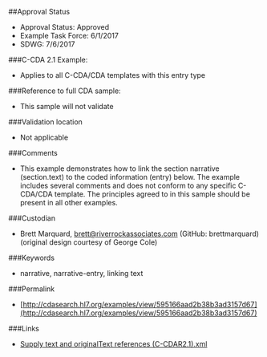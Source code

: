 ##Approval Status 

* Approval Status: Approved
* Example Task Force: 6/1/2017
* SDWG: 7/6/2017 

###C-CDA 2.1 Example: 
* Applies to all C-CDA/CDA templates with this entry type

###Reference to full CDA sample:
* This sample will not validate

###Validation location
* Not applicable

###Comments
* This example demonstrates how to link the section narrative (section.text) to the coded information (entry) below. The example includes several comments and does not conform to any specific C-CDA/CDA template. The principles agreed to in this sample should be present in all other examples. 

###Custodian
* Brett Marquard, brett@riverrockassociates.com (GitHub: brettmarquard) (original design courtesy of George Cole)

###Keywords

* narrative, narrative-entry, linking text







###Permalink 

* [http://cdasearch.hl7.org/examples/view/595166aad2b38b3ad3157d67](http://cdasearch.hl7.org/examples/view/595166aad2b38b3ad3157d67)

###Links 

* [Supply text and originalText references (C-CDAR2.1).xml](https://github.com/HL7/C-CDA-Examples/tree/master/General/Narrative%20Reference%20-%20Supply/Supply%20text%20and%20originalText%20references%20%28C-CDAR2.1%29.xml)
